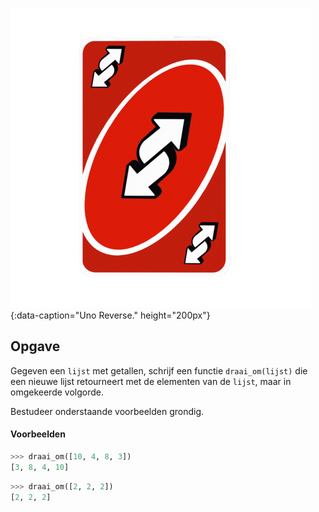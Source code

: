 ![Uno Reverse.](media/uno.gif "Uno Reverse."){:data-caption="Uno Reverse." height="200px"}

## Opgave

Gegeven een `lijst` met getallen, schrijf een functie `draai_om(lijst)` die een nieuwe lijst retourneert met de elementen van de `lijst`, maar in omgekeerde volgorde.

Bestudeer onderstaande voorbeelden grondig.

#### Voorbeelden

```python
>>> draai_om([10, 4, 8, 3])
[3, 8, 4, 10]
```

```python
>>> draai_om([2, 2, 2])
[2, 2, 2]
```